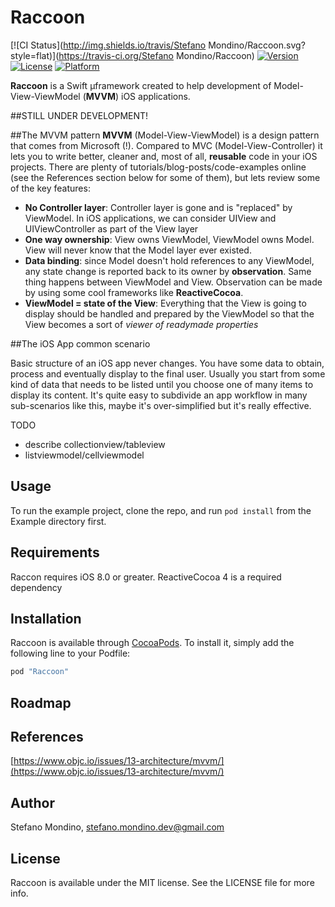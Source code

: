 # Raccoon

[![CI Status](http://img.shields.io/travis/Stefano Mondino/Raccoon.svg?style=flat)](https://travis-ci.org/Stefano Mondino/Raccoon)
[![Version](https://img.shields.io/cocoapods/v/Raccoon.svg?style=flat)](http://cocoapods.org/pods/Raccoon)
[![License](https://img.shields.io/cocoapods/l/Raccoon.svg?style=flat)](http://cocoapods.org/pods/Raccoon)
[![Platform](https://img.shields.io/cocoapods/p/Raccoon.svg?style=flat)](http://cocoapods.org/pods/Raccoon)

**Raccoon** is a Swift µframework created to help development of  Model-View-ViewModel (**MVVM**) iOS applications.

##STILL UNDER DEVELOPMENT!


##The MVVM pattern
**MVVM** (Model-View-ViewModel) is a design pattern that comes from Microsoft (!). Compared to MVC (Model-View-Controller) it lets you to write better, cleaner and, most of all, **reusable** code in your iOS projects.
There are plenty of tutorials/blog-posts/code-examples online (see the References section below for some of them), but lets review some of the key features:

* **No Controller layer**: Controller layer is gone and is "replaced" by ViewModel. In iOS applications, we can consider UIView and UIViewController as part of the View layer
* **One way ownership**: View owns ViewModel, ViewModel owns Model. View will never know that the Model layer ever existed. 
* **Data binding**: since Model doesn't hold references to any ViewModel, any state change is reported back to its owner by **observation**. Same thing happens between ViewModel and View. Observation can be made by using some cool frameworks like **ReactiveCocoa**.
* **ViewModel = state of the View**: Everything that the View is going to display should be handled and prepared by the ViewModel so that the View becomes a sort of *viewer of readymade properties*

##The iOS App common scenario

Basic structure of an iOS app never changes. You have some data to obtain, process and eventually display to the final user.
Usually you start from some kind of data that needs to be listed until you choose one of many items to display its content. It's quite easy to subdivide an app workflow in many sub-scenarios like this, maybe it's over-simplified but it's really effective.

TODO
- describe collectionview/tableview
- listviewmodel/cellviewmodel 

 
## Usage

To run the example project, clone the repo, and run `pod install` from the Example directory first.

## Requirements

Raccon requires iOS 8.0 or greater.
ReactiveCocoa 4 is a required dependency

## Installation

Raccoon is available through [CocoaPods](http://cocoapods.org). To install
it, simply add the following line to your Podfile:

```ruby
pod "Raccoon"
```

## Roadmap

## References
[https://www.objc.io/issues/13-architecture/mvvm/](https://www.objc.io/issues/13-architecture/mvvm/)

## Author

Stefano Mondino, stefano.mondino.dev@gmail.com

## License

Raccoon is available under the MIT license. See the LICENSE file for more info.


